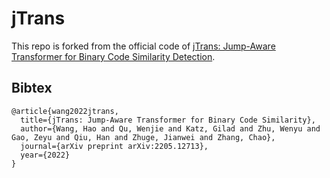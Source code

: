 # jTrans
This repo is forked from the official code of [jTrans: Jump-Aware Transformer for Binary Code Similarity Detection](https://github.com/vul337/jTrans). 

## Bibtex

```
@article{wang2022jtrans,
  title={jTrans: Jump-Aware Transformer for Binary Code Similarity},
  author={Wang, Hao and Qu, Wenjie and Katz, Gilad and Zhu, Wenyu and Gao, Zeyu and Qiu, Han and Zhuge, Jianwei and Zhang, Chao},
  journal={arXiv preprint arXiv:2205.12713},
  year={2022}
}
```


